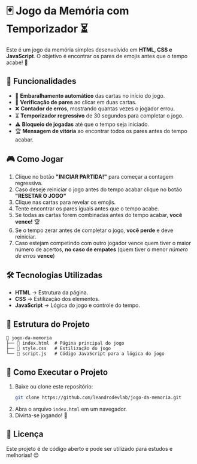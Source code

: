 # 🃏 Jogo da Memória com Temporizador ⏳

Este é um jogo da memória simples desenvolvido em **HTML, CSS e JavaScript**. O objetivo é encontrar os pares de emojis antes que o tempo acabe! 🚀

## 📌 Funcionalidades
- 🔀 **Embaralhamento automático** das cartas no início do jogo.
- 🎯 **Verificação de pares** ao clicar em duas cartas.
- ❌ **Contador de erros**, mostrando quantas vezes o jogador errou.
- ⏳ **Temporizador regressivo** de 30 segundos para completar o jogo.
- ⚠️ **Bloqueio de jogadas** até que o tempo seja iniciado.
- 🏆 **Mensagem de vitória** ao encontrar todos os pares antes do tempo acabar.

## 🎮 Como Jogar
1. Clique no botão **"INICIAR PARTIDA!"** para começar a contagem regressiva.
2. Caso deseje reiniciar o jogo antes do tempo acabar clique no botão **"RESETAR O JOGO"**
3. Clique nas cartas para revelar os emojis.
4. Tente encontrar os pares iguais antes que o tempo acabe.
5. Se todas as cartas forem combinadas antes do tempo acabar, **você vence!** 🏆
6. Se o tempo zerar antes de completar o jogo, **você perde** e deve reiniciar.
7. Caso estejam competindo com outro jogador vence quem tiver o maior número de acertos, **no caso de empates** (quem tiver o menor *número de erros* **vence**)

## 🛠️ Tecnologias Utilizadas
- **HTML** → Estrutura da página.
- **CSS** → Estilização dos elementos.
- **JavaScript** → Lógica do jogo e controle do tempo.

## 📂 Estrutura do Projeto
```
📁 jogo-da-memoria
├── 📄 index.html  # Página principal do jogo
├── 📄 style.css   # Estilização do jogo
└── 📄 script.js   # Código JavaScript para a lógica do jogo
```

## 🚀 Como Executar o Projeto
1. Baixe ou clone este repositório:
   ```sh
   git clone https://github.com/leandrodevlab/jogo-da-memoria.git
   ```
2. Abra o arquivo `index.html` em um navegador.
3. Divirta-se jogando! 🎉

## 📜 Licença
Este projeto é de código aberto e pode ser utilizado para estudos e melhorias! 😊


